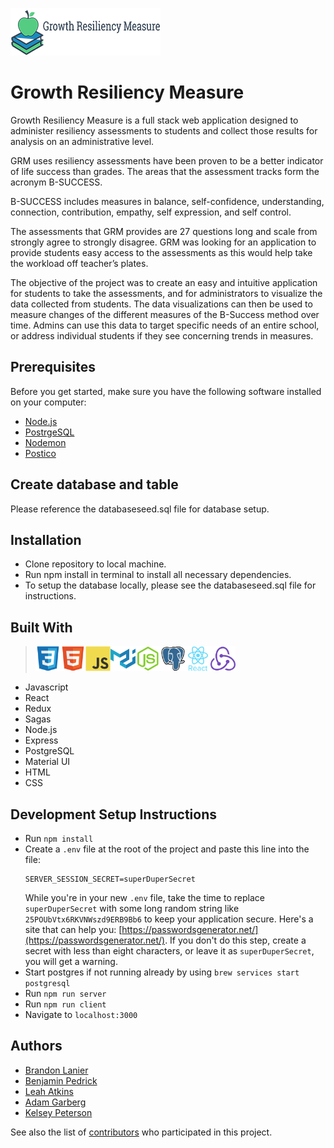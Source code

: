 ![logo](./public/images/logo.png)
# Growth Resiliency Measure

Growth Resiliency Measure is a full stack web application designed to administer resiliency assessments to students and collect those results for analysis on an administrative level.

GRM uses resiliency assessments have been proven to be a better indicator of life success than grades. The areas that the assessment tracks form the acronym B-SUCCESS.

B-SUCCESS includes measures in balance, self-confidence, understanding, connection, contribution, empathy, self expression, and self control.

The assessments that GRM provides are 27 questions long and scale from strongly agree to strongly disagree. GRM was looking for an application to provide students easy access to the assessments as this would help take the workload off teacher’s plates. 

The objective of the project was to create an easy and intuitive application for students to take the assessments, and for administrators to visualize the data collected from students.  The data visualizations can then be used to measure changes of the different measures of the B-Success method over time.  Admins can use this data to target specific needs of an entire school, or address individual students if they see concerning trends in measures.

## Prerequisites

Before you get started, make sure you have the following software installed on your computer:

- [Node.js](https://nodejs.org/en/)
- [PostrgeSQL](https://www.postgresql.org/)
- [Nodemon](https://nodemon.io/)
- [Postico](https://eggerapps.at/postico/)

## Create database and table

Please reference the databaseseed.sql file for database setup.

## Installation

- Clone repository to local machine.
- Run npm install in terminal to install all necessary dependencies.
- To setup the database locally, please see the databaseseed.sql file for instructions.

## Built With

><a href="https://developer.mozilla.org/en-US/docs/Web/CSS"><img src="https://raw.githubusercontent.com/devicons/devicon/master/icons/css3/css3-original.svg" height="40px" width="40px" /></a><a href="https://developer.mozilla.org/en-US/docs/Web/HTML"><img src="https://raw.githubusercontent.com/devicons/devicon/master/icons/html5/html5-original.svg" height="40px" width="40px" /></a><a href="https://developer.mozilla.org/en-US/docs/Web/JavaScript"><img src="https://raw.githubusercontent.com/devicons/devicon/master/icons/javascript/javascript-original.svg" height="40px" width="40px" /></a><a href="https://material-ui.com/"><img src="https://raw.githubusercontent.com/devicons/devicon/master/icons/materialui/materialui-original.svg" height="40px" width="40px" /></a><a href="https://nodejs.org/en/"><img src="https://raw.githubusercontent.com/devicons/devicon/master/icons/nodejs/nodejs-original.svg" height="40px" width="40px" /></a><a href="https://www.postgresql.org/"><img src="https://raw.githubusercontent.com/devicons/devicon/master/icons/postgresql/postgresql-original.svg" height="40px" width="40px" /></a><a href="https://reactjs.org/"><img src="https://raw.githubusercontent.com/devicons/devicon/master/icons/react/react-original-wordmark.svg" height="40px" width="40px" /></a><a href="https://redux.js.org/"><img src="https://raw.githubusercontent.com/devicons/devicon/master/icons/redux/redux-original.svg" height="40px" width="40px" /></a>

- Javascript
- React
- Redux
- Sagas
- Node.js
- Express
- PostgreSQL
- Material UI
- HTML
- CSS
## Development Setup Instructions

- Run `npm install`
- Create a `.env` file at the root of the project and paste this line into the file:
  ```
  SERVER_SESSION_SECRET=superDuperSecret
  ```
  While you're in your new `.env` file, take the time to replace `superDuperSecret` with some long random string like `25POUbVtx6RKVNWszd9ERB9Bb6` to keep your application secure. Here's a site that can help you: [https://passwordsgenerator.net/](https://passwordsgenerator.net/). If you don't do this step, create a secret with less than eight characters, or leave it as `superDuperSecret`, you will get a warning.
- Start postgres if not running already by using `brew services start postgresql`
- Run `npm run server`
- Run `npm run client`
- Navigate to `localhost:3000`

## Authors

* [Brandon Lanier](https://github.com/brandon-lanier)
* [Benjamin Pedrick](https://github.com/benped)
* [Leah Atkins](https://github.com/Leah-Atkins84)
* [Adam Garberg](https://github.com/agarberg)
* [Kelsey Peterson](https://github.com/kelseypeterson1)

See also the list of [contributors](https://github.com/Leah-Atkins84/GRM/graphs/contributors) who participated in this project.

